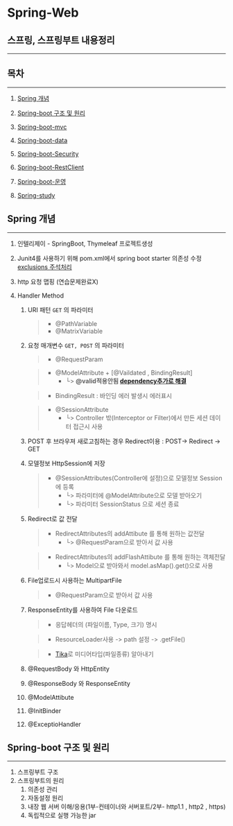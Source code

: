 # Spring-Web
## 스프링, 스프링부트 내용정리
---

## 목차
---
1. [Spring 개념](https://github.com/hwangyoungjin/Spring-Web-MVC#Spring-개념)

2. [Spring-boot 구조 및 원리](https://github.com/hwangyoungjin/Spring-Web-MVC#Spring-boot-구조-및-원리)

3. [Spring-boot-mvc](https://github.com/hwangyoungjin/Spring-Web-MVC/tree/master/spring-boot-web-mvc/README.md)

4. [Spring-boot-data](https://github.com/hwangyoungjin/Spring-Web-MVC/tree/master/spring-boot-data/README.md)

5. [Spring-boot-Security](https://github.com/hwangyoungjin/Spring-Web-MVC/tree/master/spring-boot-security/README.md)

6. [Spring-boot-RestClient](https://github.com/hwangyoungjin/Spring-Web-MVC/tree/master/spring-boot-RestClient/README.md)

7. [Spring-boot-운영](https://github.com/hwangyoungjin/Spring-Web-MVC/tree/master/spring-boot-production/README.md)

8. [Spring-study](https://github.com/hwangyoungjin/Spring-Web-MVC/tree/master/spring-study/README.md)

## Spring 개념
---
1. 인텔리제이 - SpringBoot, Thymeleaf 프로젝트생성

2. Junit4를 사용하기 위해 pom.xml에서 spring boot starter 의존성 수정 [exclusions 주석처리](https://ratseno.tistory.com/75)

3. http 요청 맵핑 (연습문제완료X)

4. Handler Method 
    1. URI 패턴 `GET` 의 파라미터
    	> - @PathVariable
    	> - @MatrixVariable
     
    2. 요청 매개변수 `GET, POST` 의 파라미터
    	> - @RequestParam

    	> - @ModelAttribute + [@Vaildated , BindingResult]
    	>	+ └> **@valid적용안됨 [dependency추가로 해결](https://mvnrepository.com/artifact/org.springframework.boot/spring-boot-starter-validation/2.3.3.RELEASE)**

    	> - BindingResult : 바인딩 에러 발생시 에러표시

     	> - @SessionAttribute
    	>	+ └> Controller 밖(Interceptor or Filter)에서 만든 세션 데이터 접근시 사용
   
    3. POST 후 브라우져 새로고침하는 경우 Redirect이용 : POST-> Redirect -> GET

    4. 모델정보 HttpSession에 저장
    	> - @SessionAttributes(Controller에 설정)으로 모델정보 Session에 등록
     	>	+ └> 파라미터에 @ModelAttribute으로 모델 받아오기
     	>	+ └> 파라미터 SessionStatus 으로 세션 종료

    5. Redirect로 값 전달
    	> - RedirectAttributes의 addAttibute 를 통해 원하는 값전달
     	>	+ └> @RequestParam으로 받아서 값 사용

    	> - RedirectAttributes의 addFlashAttibute 를 통해 원하는 객체전달 
     	>	+ └> Model으로 받아와서 model.asMap().get()으로 사용

    5. File업로드시 사용하는 MultipartFile
    	> - @RequestParam으로 받아서 값 사용

    6. ResponseEntity를 사용하여 File 다운로드
    	> - 응답헤더의 (파일이름, Type, 크기) 명시

    	> - ResourceLoader사용 -> path 설정 -> .getFile()

    	> - [Tika](https://mvnrepository.com/artifact/org.apache.tika/tika-core)로 미디어타입(파일종류) 알아내기

    7. @RequestBody 와 HttpEntity
    8. @ResponseBody 와 ResponseEntity<T>
    9. @ModelAttibute
    10. @InitBinder
    11. @ExceptioHandler


## Spring-boot 구조 및 원리
---
1. 스프링부트 구조
2. 스프링부트의 원리
	1. 의존성 관리
	2. 자동설정 원리
	3. 내장 웹 서버 이해/응용(1부-컨테이너와 서버포트/2부- http1.1 , http2 , https)
	4. 독립적으로 실행 가능한 jar